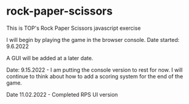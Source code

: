 # rock-paper-scissors

This is TOP's Rock Paper Scissors javascript exercise

I will begin by playing the game in the browser console. Date started: 9.6.2022

A GUI will be added at a later date. 

Date: 9.15.2022 - I am putting the console version to rest for now. I will continue to think about how to add a scoring system for the end of the game. 

Date 11.02.2022 - Completed RPS UI version
